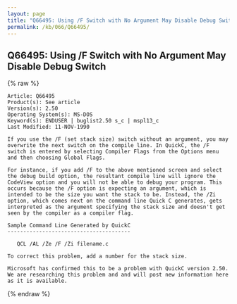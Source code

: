 ```yaml
---
layout: page
title: "Q66495: Using /F Switch with No Argument May Disable Debug Switch"
permalink: /kb/066/Q66495/
---
```


## Q66495: Using /F Switch with No Argument May Disable Debug Switch

{% raw %}

	Article: Q66495
	Product(s): See article
	Version(s): 2.50
	Operating System(s): MS-DOS
	Keyword(s): ENDUSER | buglist2.50 s_c | mspl13_c
	Last Modified: 11-NOV-1990
	
	If you use the /F (set stack size) switch without an argument, you may
	overwrite the next switch on the compile line. In QuickC, the /F
	switch is entered by selecting Compiler Flags from the Options menu
	and then choosing Global Flags.
	
	For instance, if you add /F to the above mentioned screen and select
	the debug build option, the resultant compile line will ignore the
	CodeView option and you will not be able to debug your program. This
	occurs because the /F option is expecting an argument, which is
	intended to be the size you want the stack to be. Instead, the /Zi
	option, which comes next on the command line Quick C generates, gets
	interpreted as the argument specifying the stack size and doesn't get
	seen by the compiler as a compiler flag.
	
	Sample Command Line Generated by QuickC
	---------------------------------------
	
	   QCL /AL /Ze /F /Zi filename.c
	
	To correct this problem, add a number for the stack size.
	
	Microsoft has confirmed this to be a problem with QuickC version 2.50.
	We are researching this problem and and will post new information here
	as it is available.

{% endraw %}

